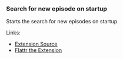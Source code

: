 ### Search for new episode on startup

Starts the search for new episodes on startup

Links:

-   [Extension Source](https://github.com/gpodder/gpodder/blob/master/share/gpodder/extensions/update_feeds_on_startup.py)
-   [Flattr the Extension](https://flattr.com/thing/1248877/gPodder-Extension-Search-episode-on-startup)